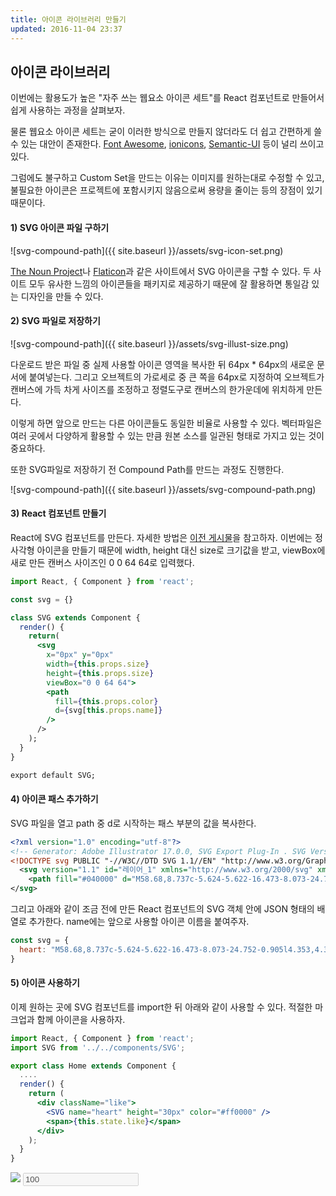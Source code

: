 ```yaml
---
title: 아이콘 라이브러리 만들기
updated: 2016-11-04 23:37
---
```


## 아이콘 라이브러리

이번에는 활용도가 높은 "자주 쓰는 웹요소 아이콘 세트"를 React 컴포넌트로 만들어서 쉽게 사용하는 과정을 살펴보자.

물론 웹요소 아이콘 세트는 굳이 이러한 방식으로 만들지 않더라도 더 쉽고 간편하게 쓸 수 있는 대안이 존재한다. [Font Awesome](http://fontawesome.io/cheatsheet/), [ionicons](http://ionicons.com/), [Semantic-UI](http://react.semantic-ui.com/elements/icon) 등이 널리 쓰이고 있다.

그럼에도 불구하고 Custom Set을 만드는 이유는 이미지를 원하는대로 수정할 수 있고, 불필요한 아이콘은 프로젝트에 포함시키지 않음으로써 용량을 줄이는 등의 장점이 있기 때문이다.

#### 1) SVG 아이콘 파일 구하기

![svg-compound-path]({{ site.baseurl }}/assets/svg-icon-set.png)
<span></span>

[The Noun Project](https://thenounproject.com/)나 [Flaticon](http://www.flaticon.com/)과 같은 사이트에서 SVG 아이콘을 구할 수 있다. 두 사이트 모두 유사한 느낌의 아이콘들을 패키지로 제공하기 때문에 잘 활용하면 통일감 있는 디자인을 만들 수 있다.

#### 2) SVG 파일로 저장하기

![svg-compound-path]({{ site.baseurl }}/assets/svg-illust-size.png)
<span></span>

다운로드 받은 파일 중 실제 사용할 아이콘 영역을 복사한 뒤 64px * 64px의 새로운 문서에 붙여넣는다. 그리고 오브젝트의 가로세로 중 큰 쪽을 64px로 지정하여 오브젝트가 캔버스에 가득 차게 사이즈를 조정하고 정렬도구로 캔버스의 한가운데에 위치하게 만든다.

이렇게 하면 앞으로 만드는 다른 아이콘들도 동일한 비율로 사용할 수 있다. 벡터파일은 여러 곳에서 다양하게 활용할 수 있는 만큼 원본 소스를 일관된 형태로 가지고 있는 것이 중요하다.

또한 SVG파일로 저장하기 전 Compound Path를 만드는 과정도 진행한다.

![svg-compound-path]({{ site.baseurl }}/assets/svg-compound-path.png)
<span></span>

#### 3) React 컴포넌트 만들기

React에 SVG 컴포넌트를 만든다. 자세한 방법은 [이전 게시물](/notes/svg2)을 참고하자. 이번에는 정사각형 아이콘을 만들기 때문에 width, height 대신 size로 크기값을 받고, viewBox에 새로 만든 캔버스 사이즈인 0 0 64 64로 입력했다.


```jsx
import React, { Component } from 'react';

const svg = {}

class SVG extends Component {
  render() {
    return(
      <svg
      	x="0px" y="0px"
      	width={this.props.size}
      	height={this.props.size}
      	viewBox="0 0 64 64">
        <path
          fill={this.props.color}
          d={svg[this.props.name]}
        />
      />
    );
  }
}

export default SVG;
```

#### 4) 아이콘 패스 추가하기

SVG 파일을 열고 path 중 d로 시작하는 패스 부분의 값을 복사한다.
```xml
<?xml version="1.0" encoding="utf-8"?>
<!-- Generator: Adobe Illustrator 17.0.0, SVG Export Plug-In . SVG Version: 6.00 Build 0)  -->
<!DOCTYPE svg PUBLIC "-//W3C//DTD SVG 1.1//EN" "http://www.w3.org/Graphics/SVG/1.1/DTD/svg11.dtd">
  <svg version="1.1" id="레이어_1" xmlns="http://www.w3.org/2000/svg" xmlns:xlink="http://www.w3.org/1999/xlink" x="0px" y="0px" width="64px" height="64px" viewBox="0 0 64 64" enable-background="new 0 0 64 64" xml:space="preserve">
    <path fill="#040000" d="M58.68,8.737c-5.624-5.622-16.473-8.073-24.752-0.905l4.353,4.353c0.521,0.52,0.521,1.365,0,1.885 c-0.517,0.517-1.359,0.526-1.885,0l-5.335-5.333c-7.14-7.14-18.658-7.073-25.731,0c-7.087,7.085-7.127,18.608,0,25.732 l25.731,25.733c0.521,0.52,1.365,0.52,1.885,0L58.68,34.469C65.773,27.374,65.773,15.832,58.68,8.737z"/>
</svg>

```

그리고 아래와 같이 조금 전에 만든 React 컴포넌트의 SVG 객체 안에 JSON 형태의 배열로 추가한다. name에는 앞으로 사용할 아이콘 이름을 붙여주자.

```js
const svg = {
  heart: "M58.68,8.737c-5.624-5.622-16.473-8.073-24.752-0.905l4.353,4.353c0.521,0.52,0.521,1.365,0,1.885 c-0.517,0.517-1.359,0.526-1.885,0l-5.335-5.333c-7.14-7.14-18.658-7.073-25.731,0c-7.087,7.085-7.127,18.608,0,25.732 l25.731,25.733c0.521,0.52,1.365,0.52,1.885,0L58.68,34.469C65.773,27.374,65.773,15.832,58.68,8.737z"
}
```

#### 5) 아이콘 사용하기

이제 원하는 곳에 SVG 컴포넌트를 import한 뒤 아래와 같이 사용할 수 있다. 적절한 마크업과 함께 아이콘을 사용하자.

```jsx
import React, { Component } from 'react';
import SVG from '../../components/SVG';

export class Home extends Component {
  ....
  render() {
    return (
      <div className="like">
        <SVG name="heart" height="30px" color="#ff0000" />
        <span>{this.state.like}</span>
      </div>
    );
  }
}
```
<script>
    var i = 100;
    function buttonClick() {
        document.getElementById('inc').value = ++i;
    }
</script>
<div class="like-example">
	<div class="like-button" onclick="buttonClick()">
		<div class="inner-button">
			<img src="{{ site.baseurl }}/assets/heart.svg" />
			<input type="text" id="inc" value="100" disabled='disabled' />
		</div>
	</div>
</div>